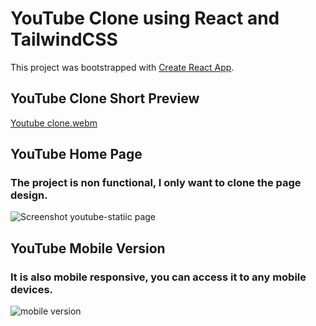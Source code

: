 # YouTube Clone using React and TailwindCSS

This project was bootstrapped with [Create React App](https://github.com/facebook/create-react-app).

## YouTube Clone Short Preview
[Youtube clone.webm](https://github.com/Jedpalero/clone-project/assets/140801154/db085e5e-f9e2-4fda-af20-5dff23f866fd)

## YouTube Home Page
### The project is non functional, I only want to clone the page design.
![Screenshot youtube-statiic page](https://github.com/Jedpalero/clone-project/assets/140801154/ec995841-5d64-41d1-a9b0-6073daf8a9f5)

## YouTube Mobile Version
### It is also mobile responsive, you can access it to any mobile devices.
![mobile version](https://github.com/Jedpalero/clone-project/assets/140801154/aa9d66ed-5e8f-4a6f-ae1e-a2d8ad4a2cd1)
